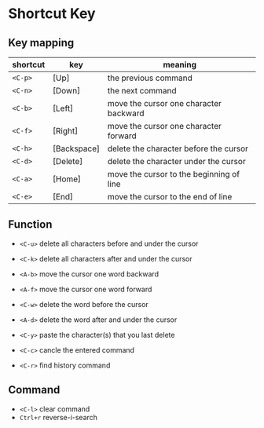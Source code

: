 # Shortcut Key
## Key mapping
| shortcut | key         | meaning                                  |
|----------|-------------|------------------------------------------|
| `<C-p>`  | [Up]        | the previous command                     |
| `<C-n>`  | [Down]      | the next command                         |
| `<C-b>`  | [Left]      | move the cursor one character backward   |
| `<C-f>`  | [Right]     | move the cursor one character forward    |
| `<C-h>`  | [Backspace] | delete the character before the cursor   |
| `<C-d>`  | [Delete]    | delete the character under the cursor    |
| `<C-a>`  | [Home]      | move the cursor to the beginning of line |
| `<C-e>`  | [End]       | move the cursor to the end of line       |

## Function
- `<C-u>` delete all characters before and under the cursor
- `<C-k>` delete all characters after and under the cursor 

- `<A-b>` move the cursor one word backward
- `<A-f>` move the cursor one word forward

- `<C-w>` delete the word before the cursor
- `<A-d>` delete the word after and under the cursor

- `<C-y>` paste the character(s) that you last delete

- `<C-c>` cancle the entered command

- `<C-r>` find history command

## Command

- `<C-l>` clear command
- `Ctrl+r` reverse-i-search